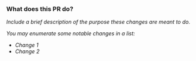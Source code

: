 ### What does this PR do?

*Include a brief description of the purpose these changes are meant to do.*

*You may enumerate some notable changes in a list:*

* *Change 1*
* *Change 2*
